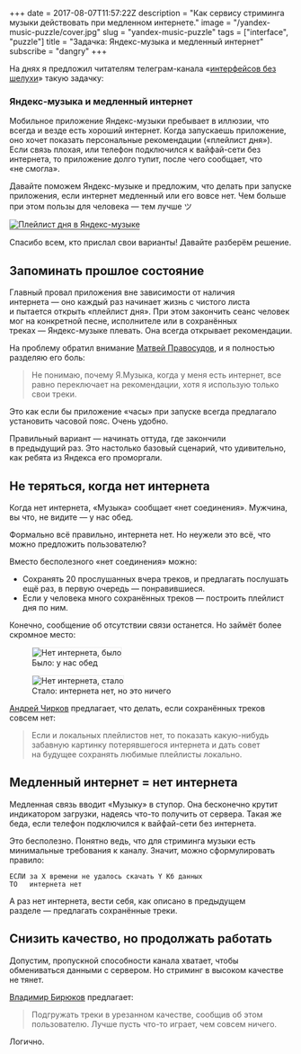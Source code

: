 +++
date = 2017-08-07T11:57:22Z
description = "Как сервису стриминга музыки действовать при медленном интернете."
image = "/yandex-music-puzzle/cover.jpg"
slug = "yandex-music-puzzle"
tags = ["interface", "puzzle"]
title = "Задачка: Яндекс-музыка и медленный интернет"
subscribe = "dangry"
+++

На днях я предложил читателям телеграм-канала «<a href="https://t.me/dangry" class="nowrap">интерфейсов без шелухи</a>» такую задачку:

<div class="boxed">
<h3>Яндекс-музыка и медленный интернет</h3>
<div class="row">
<div class="col-xs-12 col-sm-8">
<p>Мобильное приложение Яндекс-музыки пребывает в иллюзии, что всегда и везде есть хороший интернет. Когда запускаешь приложение, оно хочет показать персональные рекомендации («плейлист дня»). Если связь плохая, или телефон подключился к вайфай-сети без интернета, то приложение долго тупит, после чего сообщает, что «не смогла».</p>
<p>Давайте поможем Яндекс-музыке и предложим, что делать при запуске приложения, если интернет медленный или его вовсе нет. Чем больше при этом пользы для человека — тем лучше ツ</p>
</div>
<div class="col-xs-12 col-sm-4 col-md-offset-1 col-md-3">
<img alt="Плейлист дня в Яндекс-музыке" src="yandex-music.jpg" style="border-bottom: 1px solid #333;">
</div>
</div>
</div>

Спасибо всем, кто прислал свои варианты! Давайте разберём решение.

## Запоминать прошлое состояние

Главный провал приложения вне зависимости от наличия интернета — оно каждый раз начинает жизнь с чистого листа и пытается открыть «плейлист дня». При этом закончить сеанс человек мог на конкретной песне, исполнителе или в сохранённых треках — Яндекс-музыке плевать. Она всегда открывает рекомендации.

На проблему обратил внимание [Матвей Правосудов](http://pravosudov.com), и я полностью разделяю его боль:

> Не понимаю, почему Я.Музыка, когда у меня есть интернет, все равно переключает на рекомендации, хотя я использую только свои треки.

Это как если бы приложение «часы» при запуске всегда предлагало установить часовой пояс. Очень удобно.

Правильный вариант — начинать оттуда, где закончили в предыдущий раз. Это настолько базовый сценарий, что удивительно, как ребята из Яндекса его проморгали.

## Не теряться, когда нет интернета

Когда нет интернета, «Музыка» сообщает «нет соединения». Мужчина, вы что, не видите — у нас обед.

Формально всё правильно, интернета нет. Но неужели это всё, что можно предложить пользователю?

Вместо бесполезного «нет соединения» можно:

- Сохранять 20 прослушанных вчера треков, и предлагать послушать ещё раз, в первую очередь — понравившиеся.
- Если у человека много сохранённых треков — построить плейлист дня по ним.

Конечно, сообщение об отсутствии связи останется. Но займёт более скромное место:

<div class="row">
<div class="col-xs-12 col-sm-6">
<figure>
  <img alt="Нет интернета, было" src="yandex-music-offline-asis.jpg" style="border: 1px solid #eaeaea;">
  <figcaption>Было: у нас обед</figcaption>
</figure>
</div>
<div class="col-xs-12 col-sm-6">
<figure>
  <img alt="Нет интернета, стало" src="yandex-music-offline-tobe.jpg" style="border: 1px solid #eaeaea;">
  <figcaption>Стало: интернета нет, но это ничего</figcaption>
</figure>
</div>
</div>

[Андрей Чирков](https://t.me/achirkof) предлагает, что делать, если сохранённых треков совсем нет:

> Если и локальных плейлистов нет, то показать какую-нибудь забавную картинку потерявшегося интернета и дать совет на будущее сохранять любимые плейлисты локально.

## Медленный интернет = нет интернета

Медленная связь вводит «Музыку» в ступор. Она бесконечно крутит индикатором загрузки, надеясь что-то получить от сервера. Такая же беда, если телефон подключился к вайфай-сети без интернета.

Это бесполезно. Понятно ведь, что для стриминга музыки есть минимальные требования к каналу. Значит, можно сформулировать правило:

```
ЕСЛИ за X времени не удалось скачать Y Кб данных
ТО   интернета нет
```

А раз нет интернета, вести себя, как описано в предыдущем разделе — предлагать сохранённые треки.

## Снизить качество, но продолжать работать

Допустим, пропускной способности канала хватает, чтобы обмениваться данными с сервером. Но стриминг в высоком качестве не тянет.

[Владимир Бирюков](https://vk.com/wow1k) предлагает:

> Подгружать треки в урезанном качестве, сообщив об этом пользователю. Лучше пусть что-то играет, чем совсем ничего.

Логично.
